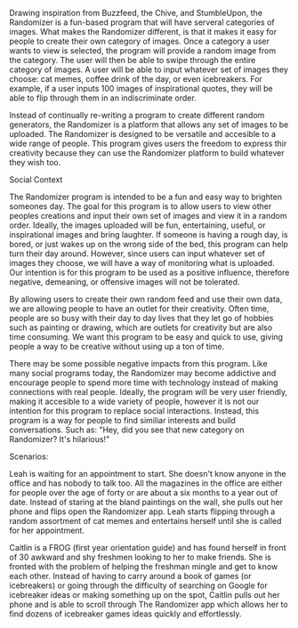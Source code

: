 Drawing inspiration from Buzzfeed, the Chive, and StumbleUpon, the Randomizer is a fun-based program that will have serveral categories of images. What makes the Randomizer different, is that it makes it easy for people to create their own category of images. Once a category a user wants to view is selected, the program will provide a random image from the category. The user will then be able to swipe through the entire category of images. A user will be able to input whatever set of images they choose: cat memes, coffee drink of the day, or even icebreakers.  For example, if a user inputs 100 images of inspirational quotes, they will be able to flip through them in an indiscriminate order. 

Instead of continually re-writing a program to create different random generators, the Randomizer is a platform that allows any set of images to be uploaded. The Randomizer is designed to be versatile and accesible to a wide range of people.  This program gives users the freedom to express thir creativity because they can use the Randomizer platform to build whatever they wish too.


Social Context

The Randomizer program is intended to be a fun and easy way to brighten someones day. The goal for this program is to allow users to view other peoples creations and input their own set of images and view it in a random order. Ideally, the images uploaded will be fun, entertaining, useful, or inspirational images and bring laughter. If someone is having a rough day, is bored, or just wakes up on the wrong side of the bed, this program can help turn their day around. However, since users can input whatever set of images they choose, we will have a way of monitoring what is uploaded.  Our intention is for this program to be used as a positive influence, therefore negative, demeaning, or offensive images will not be tolerated. 

By allowing users to create their own random feed and use their own data, we are allowing people to have an outlet for their creativity. Often time, people are so busy with their day to day lives that they let go of hobbies such as painting or drawing, which are outlets for creativity but are also time consuming.  We want this program to be easy and quick to use, giving people a way to be creative without using up a ton of time.

There may be some possible negative impacts from this program. Like many social programs today, the Randomizer may become addictive and encourage people to spend more time with technology instead of making connections with real people. Ideally, the program will be very user friendly, making it accesible to a wide variety of people, however it is not our intention for this program to replace social interactions.  Instead, this program is a way for people to find similiar interests and build conversations. Such as: "Hey, did you see that new category on Randomizer? It's hilarious!"


Scenarios:

Leah is waiting for an appointment to start. She doesn't know anyone in the office and has nobody to talk too. All the magazines in the office are either for people over the age of forty or are about a six months to a year out of date. Instead of staring at the bland paintings on the wall, she pulls out her phone and flips open the Randomizer app. Leah starts flipping through a random assortment of cat memes and entertains herself until she is called for her appointment. 

Caitlin is a FROG (first year orientation guide) and has found herself in front of 30 awkward and shy freshmen looking to her to make friends. She is fronted with the problem of helping the freshman mingle and get to know each other. Instead of having to carry around a book of games (or icebreakers) or going through the difficulty of searching on Google for icebreaker ideas or making something up on the spot, Caitlin pulls out her phone and is able to scroll through The Randomizer app which allows her to find dozens of icebreaker games ideas quickly and effortlessly. 
